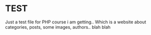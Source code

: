 # TEST
Just a test file for PHP course i am getting..
Which is a website about categories, posts, some images, authors.. blah blah 
